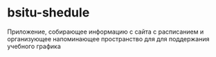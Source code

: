 # bsitu-shedule
Приложение, собирающее информацию с сайта с расписанием и организующее напоминающее пространство для для поддержания учебного графика
